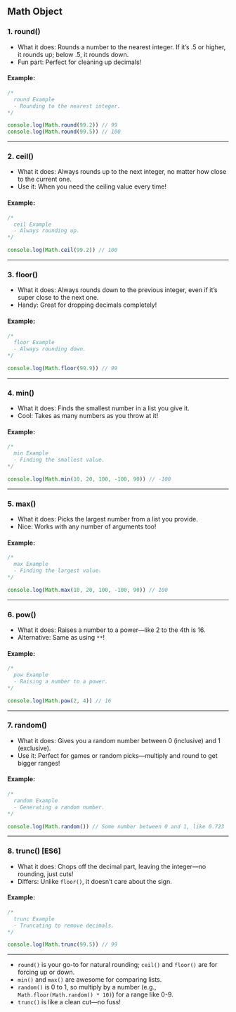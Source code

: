 ## Math Object

### 1. round()
- What it does: Rounds a number to the nearest integer. If it’s .5 or higher, it rounds up; below .5, it rounds down.
- Fun part: Perfect for cleaning up decimals!

#### Example:
```javascript
/*
  round Example
  - Rounding to the nearest integer.
*/

console.log(Math.round(99.2)) // 99
console.log(Math.round(99.5)) // 100
```

---

### 2. ceil()
- What it does: Always rounds up to the next integer, no matter how close to the current one.
- Use it: When you need the ceiling value every time!

#### Example:
```javascript
/*
  ceil Example
  - Always rounding up.
*/

console.log(Math.ceil(99.2)) // 100
```

---

### 3. floor()
- What it does: Always rounds down to the previous integer, even if it’s super close to the next one.
- Handy: Great for dropping decimals completely!

#### Example:
```javascript
/*
  floor Example
  - Always rounding down.
*/

console.log(Math.floor(99.9)) // 99
```

---

### 4. min()
- What it does: Finds the smallest number in a list you give it.
- Cool: Takes as many numbers as you throw at it!

#### Example:
```javascript
/*
  min Example
  - Finding the smallest value.
*/

console.log(Math.min(10, 20, 100, -100, 90)) // -100
```

---

### 5. max()
- What it does: Picks the largest number from a list you provide.
- Nice: Works with any number of arguments too!

#### Example:
```javascript
/*
  max Example
  - Finding the largest value.
*/

console.log(Math.max(10, 20, 100, -100, 90)) // 100
```

---

### 6. pow()
- What it does: Raises a number to a power—like 2 to the 4th is 16.
- Alternative: Same as using `**`!

#### Example:
```javascript
/*
  pow Example
  - Raising a number to a power.
*/

console.log(Math.pow(2, 4)) // 16
```

---

### 7. random()
- What it does: Gives you a random number between 0 (inclusive) and 1 (exclusive).
- Use it: Perfect for games or random picks—multiply and round to get bigger ranges!

#### Example:
```javascript
/*
  random Example
  - Generating a random number.
*/

console.log(Math.random()) // Some number between 0 and 1, like 0.723
```

---

### 8. trunc() [ES6]
- What it does: Chops off the decimal part, leaving the integer—no rounding, just cuts!
- Differs: Unlike `floor()`, it doesn’t care about the sign.

#### Example:
```javascript
/*
  trunc Example
  - Truncating to remove decimals.
*/

console.log(Math.trunc(99.5)) // 99
```

---


- `round()` is your go-to for natural rounding; `ceil()` and `floor()` are for forcing up or down.
- `min()` and `max()` are awesome for comparing lists.
- `random()` is 0 to 1, so multiply by a number (e.g., `Math.floor(Math.random() * 10)`) for a range like 0-9.
- `trunc()` is like a clean cut—no fuss!
